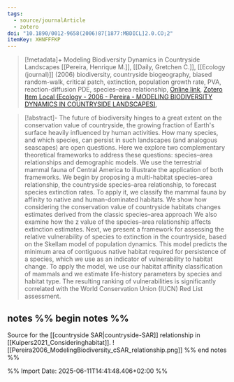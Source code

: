 ```yaml
---
tags:
  - source/journalArticle
  - zotero
doi: "10.1890/0012-9658(2006)87[1877:MBDICL]2.0.CO;2"
itemKey: XHNFFFKP
---
```

>[!metadata]+
> Modeling Biodiversity Dynamics in Countryside Landscapes
> [[Pereira, Henrique M.]], [[Daily, Gretchen C.]], 
> [[Ecology (journal)]] (2006)
> biodiversity, countryside biogeography, biased random-walk, critical patch, extinction, population growth rate, PVA, reaction-diffusion PDE, species–area relationship, 
> [Online link](https://onlinelibrary.wiley.com/doi/abs/10.1890/0012-9658%282006%2987%5B1877%3AMBDICL%5D2.0.CO%3B2), [Zotero Item](zotero://select/library/items/XHNFFFKP),[Local (Ecology - 2006 - Pereira - MODELING BIODIVERSITY DYNAMICS IN COUNTRYSIDE LANDSCAPES)](file://C:/Users/aburg/Documents/references/zotero/storage/XQAG83LA/Ecology%20-%202006%20-%20Pereira%20-%20MODELING%20BIODIVERSITY%20DYNAMICS%20IN%20COUNTRYSIDE%20LANDSCAPES.pdf), 


>[!abstract]-
>The future of biodiversity hinges to a great extent on the conservation value of countryside, the growing fraction of Earth's surface heavily influenced by human activities. How many species, and which species, can persist in such landscapes (and analogous seascapes) are open questions. Here we explore two complementary theoretical frameworks to address these questions: species–area relationships and demographic models. We use the terrestrial mammal fauna of Central America to illustrate the application of both frameworks. We begin by proposing a multi-habitat species–area relationship, the countryside species–area relationship, to forecast species extinction rates. To apply it, we classify the mammal fauna by affinity to native and human-dominated habitats. We show how considering the conservation value of countryside habitats changes estimates derived from the classic species–area approach We also examine how the z value of the species–area relationship affects extinction estimates. Next, we present a framework for assessing the relative vulnerability of species to extinction in the countryside, based on the Skellam model of population dynamics. This model predicts the minimum area of contiguous native habitat required for persistence of a species, which we use as an indicator of vulnerability to habitat change. To apply the model, we use our habitat affinity classification of mammals and we estimate life-history parameters by species and habitat type. The resulting ranking of vulnerabilities is significantly correlated with the World Conservation Union (IUCN) Red List assessment.

## notes %% begin notes %% 
Source for the [[countryside SAR|countryside-SAR]] relationship in [[Kuipers2021_Consideringhabitat]].
![[Pereira2006_ModelingBiodiversity_cSAR_relationship.png]]
%% end notes %%

%% Import Date: 2025-06-11T14:41:48.406+02:00 %%
